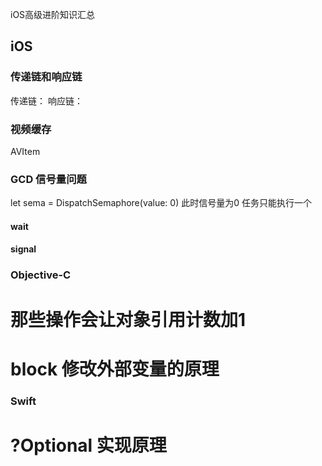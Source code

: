 iOS高级进阶知识汇总

## iOS

### 传递链和响应链
传递链： 
响应链：
### 视频缓存
AVItem
### GCD 信号量问题
let sema = DispatchSemaphore(value: 0) 
此时信号量为0 任务只能执行一个
#### wait

#### signal

### Objective-C


# 那些操作会让对象引用计数加1
# block 修改外部变量的原理


### Swift
# ?Optional 实现原理
